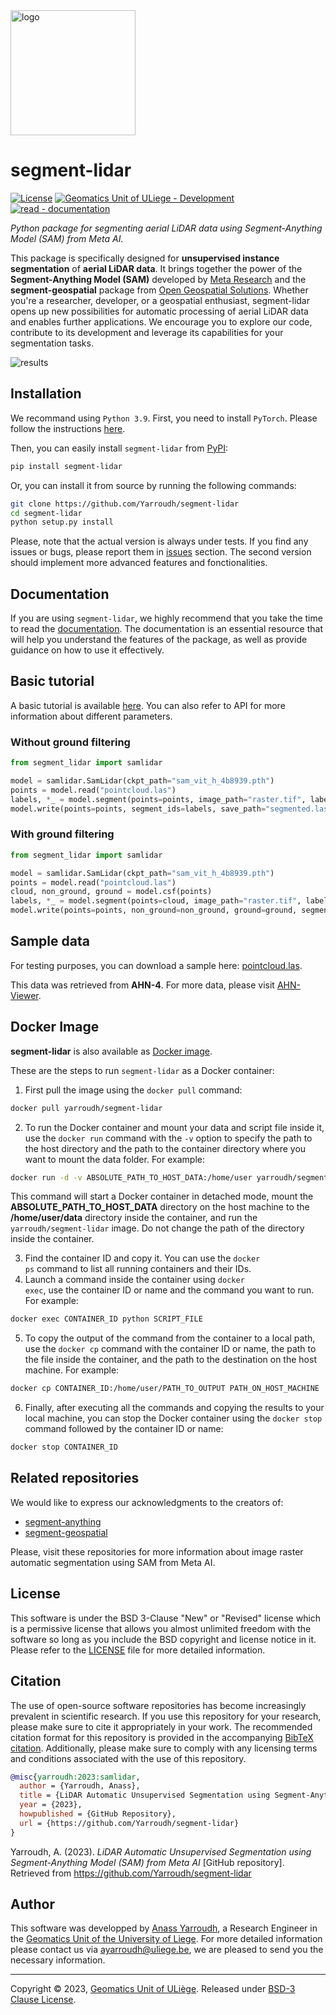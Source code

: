 <img src="https://user-images.githubusercontent.com/72500344/210864557-4078754f-86c1-4e7c-b291-73223bdf4e4d.png" alt="logo" width="200"/>

# segment-lidar
[![License](https://img.shields.io/badge/License-BSD_3--Clause-blue.svg)](https://github.com/Yarroudh/ZRect3D/blob/main/LICENSE)
[![Geomatics Unit of ULiege - Development](https://img.shields.io/badge/Geomatics_Unit_of_ULiege-Development-2ea44f)](http://geomatics.ulg.ac.be/)
[![read - documentation](https://img.shields.io/static/v1?label=read&message=documentation&color=orange)](https://yarroudh.gitbook.io/segment-lidar/)

*Python package for segmenting aerial LiDAR data using Segment-Anything Model (SAM) from Meta AI.*

This package is specifically designed for **unsupervised instance segmentation** of **aerial LiDAR data**. It brings together the power of the **Segment-Anything Model (SAM)** developed by [Meta Research](https://github.com/facebookresearch) and the **segment-geospatial** package from [Open Geospatial Solutions](https://github.com/opengeos). Whether you're a researcher, developer, or a geospatial enthusiast, segment-lidar opens up new possibilities for automatic processing of aerial LiDAR data and enables further applications. We encourage you to explore our code, contribute to its development and leverage its capabilities for your segmentation tasks.

![results](https://github.com/Yarroudh/segment-lidar/assets/72500344/089a603b-697e-4483-af1e-3687a79adcc1)

## Installation

We recommand using `Python 3.9`. First, you need to install `PyTorch`. Please follow the instructions [here](https://pytorch.org/).

Then, you can easily install `segment-lidar` from [PyPI](https://pypi.org/project/segment-lidar/):

```bash
pip install segment-lidar
```

Or, you can install it from source by running the following commands:

```bash
git clone https://github.com/Yarroudh/segment-lidar
cd segment-lidar
python setup.py install
```

Please, note that the actual version is always under tests. If you find any issues or bugs, please report them in [issues](https://github.com/Yarroudh/segment-lidar/issues) section. The second version should implement more advanced features and fonctionalities.

## Documentation

If you are using `segment-lidar`, we highly recommend that you take the time to read the [documentation](https://yarroudh.gitbook.io/segment-lidar/). The documentation is an essential resource that will help you understand the features of the package, as well as provide guidance on how to use it effectively.

## Basic tutorial

A basic tutorial is available [here](https://yarroudh.gitbook.io/segment-lidar/tutorial/basic-usage).
You can also refer to API for more information about different parameters.

### Without ground filtering

```python
from segment_lidar import samlidar

model = samlidar.SamLidar(ckpt_path="sam_vit_h_4b8939.pth")
points = model.read("pointcloud.las")
labels, *_ = model.segment(points=points, image_path="raster.tif", labels_path="labeled.tif")
model.write(points=points, segment_ids=labels, save_path="segmented.las")
```

### With ground filtering

```python
from segment_lidar import samlidar

model = samlidar.SamLidar(ckpt_path="sam_vit_h_4b8939.pth")
points = model.read("pointcloud.las")
cloud, non_ground, ground = model.csf(points)
labels, *_ = model.segment(points=cloud, image_path="raster.tif", labels_path="labeled.tif")
model.write(points=points, non_ground=non_ground, ground=ground, segment_ids=labels, save_path="segmented.las")
```

## Sample data

For testing purposes, you can download a sample here: [pointcloud.las](https://drive.google.com/file/d/16EF2aRSvo8u0pXvwtaQ6sjhP5h0sWw3o/view?usp=sharing).

This data was retrieved from **AHN-4**. For more data, please visit [AHN-Viewer](https://ahn.arcgisonline.nl/ahnviewer/).

## Docker Image

**segment-lidar** is also available as [Docker image](https://hub.docker.com/r/yarroudh/segment-lidar).

These are the steps to run `segment-lidar` as a Docker container:

1. First pull the image using the <code>docker pull</code> command:

```bash
docker pull yarroudh/segment-lidar
```

2. To run the Docker container and mount your data and script file inside it, use the <code>docker run</code> command with the <code>-v</code> option to specify the path to the host directory and the path to the container directory where you want to mount the data folder. For example:

```bash
docker run -d -v ABSOLUTE_PATH_TO_HOST_DATA:/home/user yarroudh/segment-lidar
```

This command will start a Docker container in detached mode, mount the **ABSOLUTE_PATH_TO_HOST_DATA** directory on the host machine to the **/home/user/data** directory inside the container, and run the <code>yarroudh/segment-lidar</code> image. Do not change the path of the directory inside the container.

3. Find the container ID and copy it. You can use the <code>docker ps</code> command to list all running containers and their IDs.
4. Launch a command inside the container using <code>docker exec</code>, use the container ID or name and the command you want to run. For example:

```bash
docker exec CONTAINER_ID python SCRIPT_FILE
```

5. To copy the output of the command from the container to a local path, use the <code>docker cp</code> command with the container ID or name, the path to the file inside the container, and the path to the destination on the host machine. For example:

```bash
docker cp CONTAINER_ID:/home/user/PATH_TO_OUTPUT PATH_ON_HOST_MACHINE
```

6. Finally, after executing all the commands and copying the results to your local machine, you can stop the Docker container using the <code>docker stop</code> command followed by the container ID or name:

```bash
docker stop CONTAINER_ID
```

## Related repositories

We would like to express our acknowledgments to the creators of:

- [segment-anything](https://github.com/facebookresearch/segment-anything)
- [segment-geospatial](https://github.com/opengeos/segment-geospatial)

Please, visit these repositories for more information about image raster automatic segmentation using SAM from Meta AI.

## License

This software is under the BSD 3-Clause "New" or "Revised" license which is a permissive license that allows you almost unlimited freedom with the software so long as you include the BSD copyright and license notice in it. Please refer to the [LICENSE](https://github.com/Yarroudh/segment-lidar/blob/main/LICENSE) file for more detailed information.

## Citation

The use of open-source software repositories has become increasingly prevalent in scientific research. If you use this repository for your research, please make sure to cite it appropriately in your work. The recommended citation format for this repository is provided in the accompanying [BibTeX citation](https://github.com/Yarroudh/segment-lidar/blob/main/CITATION.bib). Additionally, please make sure to comply with any licensing terms and conditions associated with the use of this repository.

```bib
@misc{yarroudh:2023:samlidar,
  author = {Yarroudh, Anass},
  title = {LiDAR Automatic Unsupervised Segmentation using Segment-Anything Model (SAM) from Meta AI},
  year = {2023},
  howpublished = {GitHub Repository},
  url = {https://github.com/Yarroudh/segment-lidar}
}
```

Yarroudh, A. (2023). *LiDAR Automatic Unsupervised Segmentation using Segment-Anything Model (SAM) from Meta AI* [GitHub repository]. Retrieved from https://github.com/Yarroudh/segment-lidar

## Author

This software was developped by [Anass Yarroudh](https://www.linkedin.com/in/anass-yarroudh/), a Research Engineer in the [Geomatics Unit of the University of Liege](http://geomatics.ulg.ac.be/fr/home.php).
For more detailed information please contact us via <ayarroudh@uliege.be>, we are pleased to send you the necessary information.

-----

Copyright © 2023, [Geomatics Unit of ULiège](http://geomatics.ulg.ac.be/fr/home.php). Released under [BSD-3 Clause License](https://github.com/Yarroudh/segment-lidar/blob/main/LICENSE).
